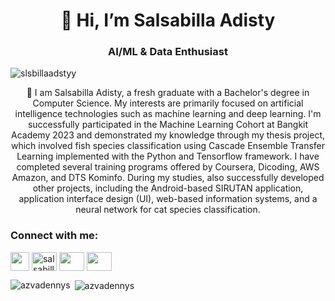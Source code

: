 <h1 align="center">👋 Hi, I’m Salsabilla Adisty</h1>
<h3 align="center">AI/ML & Data Enthusiast</h3>
<p align="left"> <img src="https://komarev.com/ghpvc/?username=slsbillaadst&label=Profile%20views&color=0e75b6&style=flat" alt="slsbillaadstyy" /> </p>
<p align="center">🌱 I am Salsabilla Adisty, a fresh graduate with a Bachelor's degree in Computer Science. My interests are primarily focused on artificial intelligence technologies such as machine learning and deep learning. I'm successfully participated in the Machine Learning Cohort at Bangkit Academy 2023 and demonstrated my knowledge through my thesis project, which involved fish species classification using Cascade Ensemble Transfer Learning implemented with the Python and Tensorflow framework. I have completed several training programs offered by Coursera, Dicoding, AWS Amazon, and DTS Kominfo. During my studies, also successfully developed other projects, including the Android-based SIRUTAN application, application interface design (UI), web-based information systems, and a neural network for cat species classification.

<h3 align="left">Connect with me:</h3>
<p align="left">
<a href="https://www.linkedin.com/in/salsabilla-adisty-180685218/" target="blank"><img align="center" src="https://user-images.githubusercontent.com/86347335/139518389-9720320c-ffe5-44a7-b90a-a980c9f15d6d.png" azvadennys" height="30" width="30" /></a>
<a href="https://fb.com/azvadennys" target="blank"><img align="center" src="https://raw.githubusercontent.com/rahuldkjain/github-profile-readme-generator/master/src/images/icons/Social/facebook.svg" alt="salsabilla" height="30" width="40" /></a>
<a href="https://instagram.com/azvadennys" target="blank"><img align="center" src="https://raw.githubusercontent.com/rahuldkjain/github-profile-readme-generator/master/src/images/icons/Social/instagram.svg" slsbillaadst" height="30" width="40" /></a>
 <a href="https://wa.me/6282175831680?text=I%20Get%20Your%20Contact%20From%20Github" target="blank"><img align="center" src="https://raw.githubusercontent.com/rahuldkjain/github-profile-readme-generator/master/src/images/icons/Social/whatsapp.svg" slsbillaadst" height="30" width="40" /></a>
</p>
<p><img align="left" src="https://github-readme-stats.vercel.app/api/top-langs?username=slsbillaadst&show_icons=true&locale=en&layout=compact" alt="azvadennys" /></p>
<p>&nbsp;<img align="center" src="https://github-readme-stats.vercel.app/api?username=slsbillaadst&show_icons=true&locale=en" alt="azvadennys" /></p>
